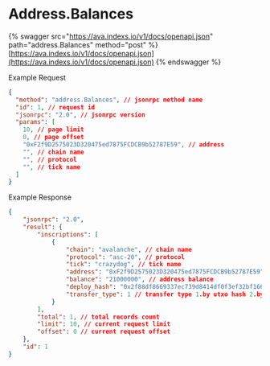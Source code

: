 # Address.Balances

{% swagger src="https://ava.indexs.io/v1/docs/openapi.json" path="address.Balances" method="post" %}
[https://ava.indexs.io/v1/docs/openapi.json](https://ava.indexs.io/v1/docs/openapi.json)
{% endswagger %}

Example Request

```json
{
  "method": "address.Balances", // jsonrpc method name
  "id": 1, // request id
  "jsonrpc": "2.0", // jsonrpc version
  "params": [
    10, // page limit
    0, // page offset
    "0xF2f9D2575023D320475ed7875FCDCB9b52787E59", // address
    "", // chain name
    "", // protocol
    "", // tick name
  ]
}
```

Example Response

```json
{
    "jsonrpc": "2.0",
    "result": {
        "inscriptions": [
            {
                "chain": "avalanche", // chain name
                "protocol": "asc-20", // protocol
                "tick": "crazydog", // tick name
                "address": "0xF2f9D2575023D320475ed7875FCDCB9b52787E59", // address
                "balance": "21000000", // address balance
                "deploy_hash": "0x2f88df8669337ec739d8414df0f3ef32bf166cb73233c965e805b7fa54eef1f2", // deploy hash
                "transfer_type": 1 // transfer type 1.by utxo hash 2.by balance
            }
        ],
        "total": 1, // total records count
        "limit": 10, // current request limit
        "offset": 0 // current request offset
    },
    "id": 1
}
```
